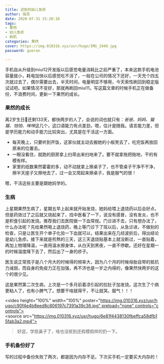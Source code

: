 ```yaml
---
title: 迟到的幼儿急疹
author: 琛苏
date: 2020-07-31 15:20:18
tags: 
- 果然
- 幼儿急疹
- 刷机
categories: 果然
cover: https://img.010316.xyz/usr/hugo/IMG_1949.jpg
password: guoran

---
```

手机自从升级到miui12开发版以后感觉电量消耗比之前严重了，本来这款手机电池容量就小，耗电加快以后感觉吃不消了，一般在公司的情况下还好，一天充个四五次就过去了，偶尔需要出去，半天时间，电量明显不够用，今天索性刷回到稳定版试试吧。如果情况不变好，那就再刷回miui11。写这篇文章的时候手机正在做备份，不浪费时间，更新一下果然的成长。

### 果然的成长

离2岁生日🎂还剩133天，都快两岁的人了，会说的词也就只有：*爸爸、妈妈、猫猫、怕怕、咪咪*这几个，这口语能力有点差劲，嗯，估计是随我。语言能力差，但是学历能力和动手能力比较突出，尤其是在干活这一方面。

- 每天晚上，只要听到开饭，这家伙就主动去搬她的小板凳去了，吃完饭再放回原来的位置去。
- 一眼没看住，就跑的厨房拿上扫帚出来扫地来了。要不就拿拖把拖地，干的有模有样。
- 家里的纸数果然霍霍的多，动不动就拿上擦桌子了，也不管桌子干净不干净，擦半天座子又擦地去了，过一会又爬起来擦桌子，我是服气的很！

嗯，干活这些主要是跟她妈学的。

### 生病

上星期果然生病了，星期五早上起来就开始发烧，她妈给喂上退烧药以后会好点，但是药效过了之后就又烧起来了，找中医看了一下，说没有感冒，没有发炎，也不是积食引起的发烧。推荐我们去医院做一下血常规。门诊进不去，只有想办法了，什么办法呢？先给果然喝上退烧药，晚上等门诊下了班以后，从急诊进，不做别的检查，只是让医生开个单子化验一下血就可以，结果出来在几经波折后，得出结论是幼儿急疹。接下来就是煎熬的三天，这三天退烧贴基本上就没断过，一直贴着，再加上物理降温，一直用温水擦身体，从白天到黑夜，一直不停歇。还好在星期一的时候温度降下去了，然后出了一身的疹子。

医生说正常孩子是八个月大的时候得的频率大，因为八个月的时候母胎自带的抵抗力减弱，而自身的免疫力正在加强，再不济也是一岁之内得的，像果然快两岁的这个的很少见。

这是果然第二次生病，上次是一个多月前着凉引起的拉肚子加发烧。这次生了个病更粘人了，也有小脾气了。想要干啥就得干，不让就哭。服气！！！

<video height="100%" width="100%" poster="https://img.010316.xyz/usr/hugo/c90f4e4b8eed8c806197c7391a39c36.jpg" preload="none" controls="controls"><source src="https://img.010316.xyz/usr/hugo/6e81f4438130fbeffca58dfb15fab3a2.mp4"></video>

> 好逗，学抠鼻子了，啥也没抠到还假模假样的扔一下。

### 手机备份好了

写的过程中备份失败了两次，都是因为内存不足。下次买手机一定要买大内存的！